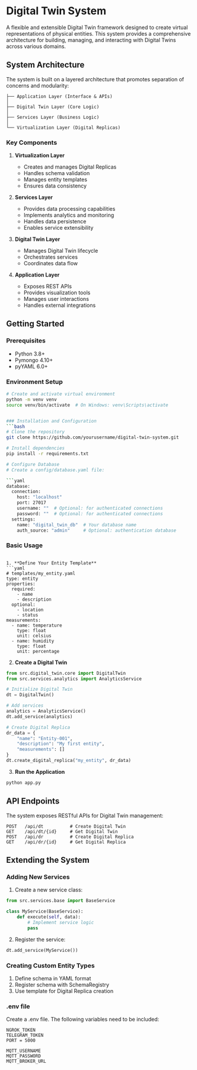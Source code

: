 # Digital Twin System

A flexible and extensible Digital Twin framework designed to create virtual representations of physical entities. This system provides a comprehensive architecture for building, managing, and interacting with Digital Twins across various domains.

## System Architecture

The system is built on a layered architecture that promotes separation of concerns and modularity:

```
├── Application Layer (Interface & APIs)
│
├── Digital Twin Layer (Core Logic)
│
├── Services Layer (Business Logic)
│
└── Virtualization Layer (Digital Replicas)
```

### Key Components

1. **Virtualization Layer**
   - Creates and manages Digital Replicas
   - Handles schema validation
   - Manages entity templates
   - Ensures data consistency

2. **Services Layer**
   - Provides data processing capabilities
   - Implements analytics and monitoring
   - Handles data persistence
   - Enables service extensibility

3. **Digital Twin Layer**
   - Manages Digital Twin lifecycle
   - Orchestrates services
   - Coordinates data flow

4. **Application Layer**
   - Exposes REST APIs
   - Provides visualization tools
   - Manages user interactions
   - Handles external integrations

## Getting Started

### Prerequisites
- Python 3.8+
- Pymongo 4.10+
- pyYAML 6.0+

### Environment Setup
```bash
# Create and activate virtual environment
python -m venv venv
source venv/bin/activate  # On Windows: venv\Scripts\activate


### Installation and Configuration
```bash
# Clone the repository
git clone https://github.com/yourusername/digital-twin-system.git

# Install dependencies
pip install -r requirements.txt

# Configure Database
# Create a config/database.yaml file:

```yaml
database:
  connection:
    host: "localhost"
    port: 27017
    username: ""  # Optional: for authenticated connections
    password: ""  # Optional: for authenticated connections
  settings:
    name: "digital_twin_db"  # Your database name
    auth_source: "admin"     # Optional: authentication database
```
### Basic Usage
```

1. **Define Your Entity Template**
```yaml
# templates/my_entity.yaml
type: entity
properties:
  required:
    - name
    - description
  optional:
    - location
    - status
measurements:
  - name: temperature
    type: float
    unit: celsius
  - name: humidity
    type: float
    unit: percentage
```

2. **Create a Digital Twin**
```python
from src.digital_twin.core import DigitalTwin
from src.services.analytics import AnalyticsService

# Initialize Digital Twin
dt = DigitalTwin()

# Add services
analytics = AnalyticsService()
dt.add_service(analytics)

# Create Digital Replica
dr_data = {
    "name": "Entity-001",
    "description": "My first entity",
    "measurements": []
}
dt.create_digital_replica("my_entity", dr_data)
```

3. **Run the Application**
```bash
python app.py
```

## API Endpoints

The system exposes RESTful APIs for Digital Twin management:

```
POST   /api/dt          # Create Digital Twin
GET    /api/dt/{id}     # Get Digital Twin
POST   /api/dr          # Create Digital Replica
GET    /api/dr/{id}     # Get Digital Replica
```

## Extending the System

### Adding New Services

1. Create a new service class:
```python
from src.services.base import BaseService

class MyService(BaseService):
    def execute(self, data):
        # Implement service logic
        pass
```

2. Register the service:
```python
dt.add_service(MyService())
```

### Creating Custom Entity Types

1. Define schema in YAML format
2. Register schema with SchemaRegistry
3. Use template for Digital Replica creation

### .env file
Create a .env file. The following variables need to be included:
```
NGROK_TOKEN
TELEGRAM_TOKEN
PORT = 5000

MQTT_USERNAME  
MQTT_PASSWORD 
MQTT_BROKER_URL 
```

